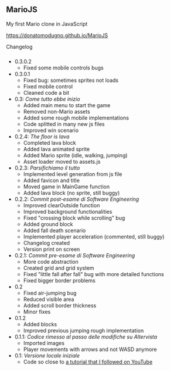 MarioJS
---
My first Mario clone in JavaScript

https://donatomodugno.github.io/MarioJS

Changelog
###
* 0.3.0.2
    - Fixed some mobile controls bugs
* 0.3.0.1
    - Fixed bug: sometimes sprites not loads
    - Fixed mobile control
    - Cleaned code a bit
* 0.3: _Come tutto ebbe inizio_
    - Added main menu to start the game
    - Removed non-Mario assets
    - Added some rough mobile implementations
    - Code splitted in many new js files
    - Improved win scenario
* 0.2.4: _The floor is lava_
    - Completed lava block
    - Added lava animated sprite
    - Added Mario sprite (idle, walking, jumping)
    - Asset loader moved to assets.js
* 0.2.3: _Parsifichiamo il tutto_
    - Implemented level generation from js file
    - Added favicon and title
    - Moved game in MainGame function
    - Added lava block (no sprite, still buggy)
* 0.2.2: _Commit post-esame di Software Engineering_
    - Improved clearOutside function
    - Improved background functionalities
    - Fixed "crossing block while scrolling" bug
    - Added ground block
    - Added fall death scenario
    - Implemented player acceleration (commented, still buggy)
    - Changelog created
    - Version print on screen
* 0.2.1: _Commit pre-esame di Software Engineering_
    - More code abstraction
    - Created grid and grid system
    - Fixed "little fall after fall" bug with more detailed functions
    - Fixed bigger border problems
* 0.2
    - Fixed air-jumping bug
    - Reduced visible area
    - Added scroll border thickness
    - Minor fixes
* 0.1.2
    - Added blocks
    - Improved previous jumping rough implementation
* 0.1.1: _Codice rimesso al passo delle modifiche su Altervista_
    - Imported images
    - Player movements with arrows and not WASD anymore
* 0.1: _Versione locale iniziale_
    - Code so close to [a tutorial that I followed on YouTube](https://www.youtube.com/watch?v=4q2vvZn5aoo)